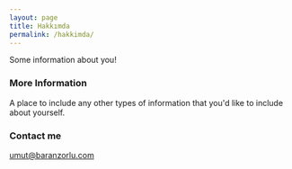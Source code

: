 ```yaml
---
layout: page
title: Hakkımda
permalink: /hakkimda/
---
```


Some information about you!

### More Information

A place to include any other types of information that you'd like to include about yourself.

### Contact me

[umut@baranzorlu.com](mailto:umut@baranzorlu.com)